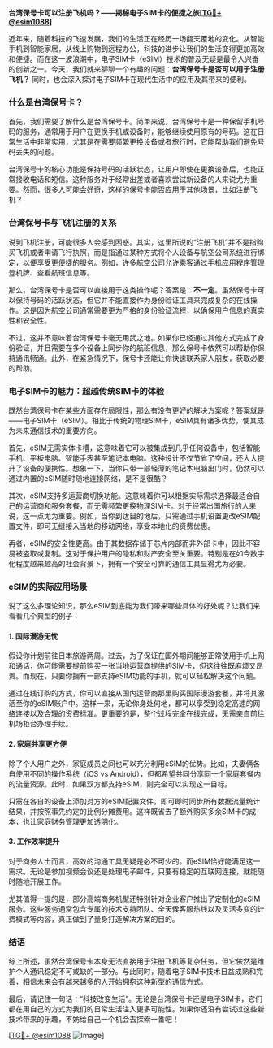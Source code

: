 **台湾保号卡可以注册飞机吗？——揭秘电子SIM卡的便捷之旅[[TG💪+ @esim1088](https://t.me/s/esim1088)]**

近年来，随着科技的飞速发展，我们的生活正在经历一场翻天覆地的变化。从智能手机到智能家居，从线上购物到远程办公，科技的进步让我们的生活变得更加高效和便捷。而在这一波浪潮中，电子SIM卡（eSIM）技术的普及无疑是最令人兴奋的创新之一。今天，我们就来聊聊一个有趣的问题：**台湾保号卡是否可以用于注册飞机？** 同时，也会深入探讨电子SIM卡在现代生活中的应用及其带来的便利。

### 什么是台湾保号卡？

首先，我们需要了解什么是台湾保号卡。简单来说，台湾保号卡是一种保留手机号码的服务，通常用于用户在更换手机或设备时，能够继续使用原有的号码。这在日常生活中非常实用，尤其是在需要频繁更换设备或者旅行时，它能帮助我们避免号码丢失的问题。

台湾保号卡的核心功能是保持号码的活跃状态，让用户即使在更换设备后，也能正常接收电话和短信。这种服务对于经常出差或者喜欢尝试新设备的人来说尤为重要。然而，很多人可能会好奇，这样的保号卡能否应用于其他场景，比如注册飞机？

### 台湾保号卡与飞机注册的关系

说到飞机注册，可能很多人会感到困惑。其实，这里所说的“注册飞机”并不是指购买飞机或者申请飞行执照，而是指通过某种方式将个人设备与航空公司系统进行绑定，以便享受更便捷的服务。例如，许多航空公司允许乘客通过手机应用程序管理登机牌、查看航班信息等。

那么，台湾保号卡是否可以直接用于这类操作呢？答案是：**不一定**。虽然保号卡可以保持号码的活跃状态，但它并不能直接作为身份验证工具来完成复杂的在线操作。这是因为航空公司通常需要更为严格的身份验证流程，以确保用户信息的真实性和安全性。

不过，这并不意味着台湾保号卡毫无用武之地。如果你已经通过其他方式完成了身份验证，并且需要在多个设备上同步你的航班信息，那么保号卡依然可以帮助你保持通讯畅通。此外，在紧急情况下，保号卡还能让你快速联系家人朋友，获取必要的帮助。

### 电子SIM卡的魅力：超越传统SIM卡的体验

既然台湾保号卡在某些方面存在局限性，那么有没有更好的解决方案呢？答案就是——电子SIM卡（eSIM）。相比于传统的物理SIM卡，eSIM具有诸多优势，使其成为未来通信技术的重要方向。

首先，eSIM无需实体卡槽，这意味着它可以被集成到几乎任何设备中，包括智能手机、平板电脑、智能手表甚至笔记本电脑。这种设计不仅节省了空间，还大大提升了设备的便携性。想象一下，当你只带一部轻薄的笔记本电脑出门时，仍然可以通过内置的eSIM随时随地连接网络，是不是很酷？

其次，eSIM支持多运营商切换功能。这意味着你可以根据实际需求选择最适合自己的运营商和服务套餐，而无需频繁更换物理SIM卡。对于经常出国旅行的人来说，这一点尤为重要。例如，当你到达目的地后，只需通过手机设置更改eSIM配置文件，即可无缝接入当地的移动网络，享受本地化的资费优惠。

再者，eSIM的安全性更高。由于其数据存储于芯片内部而非外部卡中，因此不容易被盗取或复制。这对于保护用户的隐私和财产安全至关重要。特别是在如今数字化程度越来越高的社会背景下，拥有一个安全可靠的通信工具显得尤为必要。

### eSIM的实际应用场景

说了这么多理论知识，那么eSIM到底能为我们带来哪些具体的好处呢？让我们来看看几个典型的例子：

#### 1. 国际漫游无忧

假设你计划前往日本旅游两周。过去，为了保证在国外期间能够正常使用手机上网和通话，你可能需要提前购买一张当地运营商提供的SIM卡，但这往往既麻烦又昂贵。而现在，只要你拥有一部支持eSIM功能的手机，就可以轻松解决这个问题。

通过在线订购的方式，你可以直接从国内运营商那里购买国际漫游套餐，并将其激活至你的eSIM账户中。这样一来，无论你身处何地，都可以享受到稳定高速的网络连接以及合理的资费标准。更重要的是，整个过程完全在线完成，无需亲自前往机场柜台办理手续。

#### 2. 家庭共享更方便

除了个人用户之外，家庭成员之间也可以充分利用eSIM的优势。比如，夫妻俩各自使用不同的操作系统（iOS vs Android），但都希望共同分享同一个家庭套餐内的流量资源。此时，如果双方都支持eSIM，则完全可以实现这一目标。

只需在各自的设备上添加对方的eSIM配置文件，即可即时同步所有数据流量统计结果，并按照事先约定的比例分摊费用。这样既省去了额外购买多余SIM卡的成本，也让家庭财务管理更加透明化。

#### 3. 工作效率提升

对于商务人士而言，高效的沟通工具无疑是必不可少的。而eSIM恰好能满足这一需求。无论是参加视频会议还是处理电子邮件，只要有稳定的互联网连接，就能随时随地开展工作。

尤其值得一提的是，部分高端商务机型还特别针对企业客户推出了定制化的eSIM服务。这些服务通常包含专属的技术支持团队、全天候客服热线以及灵活多变的计费模式等内容，真正做到了量身打造解决方案的目的。

### 结语

综上所述，虽然台湾保号卡本身无法直接用于注册飞机等复杂任务，但它依然是维护个人通讯稳定不可或缺的一部分。与此同时，随着电子SIM卡技术日益成熟和完善，相信未来会有越来越多的人开始拥抱这种新型的通信方式。

最后，请记住一句话：“科技改变生活”。无论是台湾保号卡还是电子SIM卡，它们都在用自己的方式为我们的日常生活注入更多可能性。如果你还没有尝试过这些新技术带来的乐趣，不妨给自己一个机会去探索一番吧！

[[TG💪+ @esim1088](https://t.me/s/esim1088) ![Image](https://i.postimg.cc/4NQfJmqS/Snipaste-2025-05-13-00-14-12.png)]